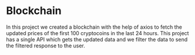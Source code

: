 # Blockchain
In this project we created a blockchain with the help of axios to fetch the updated prices of the first 100 cryptocoins in the last 24 hours.
This project has a single API which gets the updated data and we filter the data to send the filtered response to the user.
